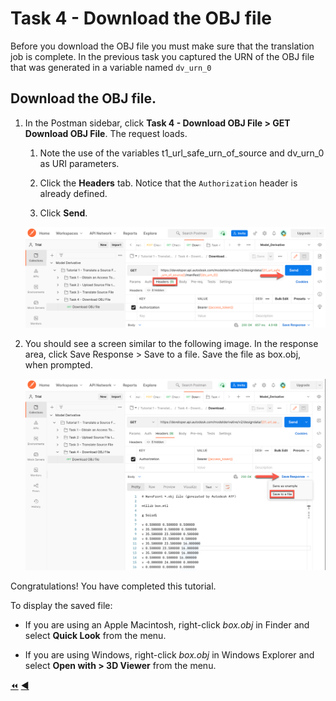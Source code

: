 # Task 4 - Download the OBJ file

Before you download the OBJ file you must make sure that the translation job is complete. In the previous task you captured the URN of the OBJ file that was generated in a variable named `dv_urn_0`

## Download the OBJ file.

1. In the Postman sidebar, click **Task 4 - Download OBJ File > GET Download OBJ File**. The request loads.

     1. Note the use of the variables t1_url_safe_urn_of_source and dv_urn_0 as URI parameters.

     2. Click the **Headers** tab. Notice that the `Authorization` header is already defined.

     3. Click **Send**.
    
    ![Download Request](../images/t1_task4_download_OBJ_file.png "Download Request")

2. You should see a screen similar to the following image. In the response area, click Save Response > Save to a file. Save the file as box.obj, when prompted.

    ![Download Result](../images/t1_task4_download_OBJ_file_2.png "Download Result")

Congratulations! You have completed this tutorial.

To display the saved file:

- If you are using an Apple Macintosh, right-click *box.obj* in Finder and select **Quick Look** from the menu.

- If you are using Windows, right-click *box.obj* in Windows Explorer and select **Open with > 3D Viewer** from the menu.

[:rewind:](../readme.md "readme.md") [:arrow_backward:](task-3.md "Previous task")
